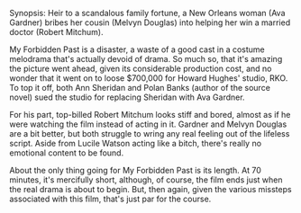 Synopsis: Heir to a scandalous family fortune, a New Orleans woman (Ava Gardner) bribes her cousin (Melvyn Douglas) into helping her win a married doctor (Robert Mitchum).

My Forbidden Past is a disaster, a waste of a good cast in a costume melodrama that's actually devoid of drama. So much so, that it's amazing the picture went ahead, given its considerable production cost, and no wonder that it went on to loose $700,000 for Howard Hughes' studio, RKO. To top it off, both Ann Sheridan and Polan Banks (author of the source novel) sued the studio for replacing Sheridan with Ava Gardner.

For his part, top-billed Robert Mitchum looks stiff and bored, almost as if he were watching the film instead of acting in it. Gardner and Melvyn Douglas are a bit better, but both struggle to wring any real feeling out of the lifeless script. Aside from Lucile Watson acting like a bitch, there's really no emotional content to be found.

About the only thing going for My Forbidden Past is its length. At 70 minutes, it's mercifully short, although, of course, the film ends just when the real drama is about to begin. But, then again, given the various missteps associated with this film, that's just par for the course.
